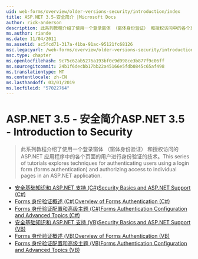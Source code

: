 ```yaml
---
uid: web-forms/overview/older-versions-security/introduction/index
title: ASP.NET 3.5-安全简介 |Microsoft Docs
author: rick-anderson
description: 此系列教程介绍了使用一个登录窗体 （窗体身份验证） 和授权访问中的各个页面的用户进行身份验证技术...
ms.author: riande
ms.date: 11/04/2011
ms.assetid: ac5fcd71-317a-41ba-91ac-95121fc68126
msc.legacyurl: /web-forms/overview/older-versions-security/introduction
msc.type: chapter
ms.openlocfilehash: 9c75c62ab5276a193bf0c9d998ce3b877f9c06ff
ms.sourcegitcommit: 24b1f6decbb17bb22a45166e5fdb0845c65af498
ms.translationtype: MT
ms.contentlocale: zh-CN
ms.lasthandoff: 03/01/2019
ms.locfileid: "57022764"
---
```

<a name="aspnet-35---introduction-to-security"></a><span data-ttu-id="205c9-103">ASP.NET 3.5 - 安全简介</span><span class="sxs-lookup"><span data-stu-id="205c9-103">ASP.NET 3.5 - Introduction to Security</span></span>
====================
> <span data-ttu-id="205c9-104">此系列教程介绍了使用一个登录窗体 （窗体身份验证） 和授权访问的 ASP.NET 应用程序中的各个页面的用户进行身份验证的技术。</span><span class="sxs-lookup"><span data-stu-id="205c9-104">This series of tutorials explores techniques for authenticating users using a login form (forms authentication) and authorizing access to individual pages in an ASP.NET application.</span></span>


- [<span data-ttu-id="205c9-105">安全基础知识和 ASP.NET 支持 (C#)</span><span class="sxs-lookup"><span data-stu-id="205c9-105">Security Basics and ASP.NET Support (C#)</span></span>](security-basics-and-asp-net-support-cs.md)
- [<span data-ttu-id="205c9-106">Forms 身份验证概述 (C#)</span><span class="sxs-lookup"><span data-stu-id="205c9-106">Overview of Forms Authentication (C#)</span></span>](an-overview-of-forms-authentication-cs.md)
- [<span data-ttu-id="205c9-107">Forms 身份验证配置和高级主题 (C#)</span><span class="sxs-lookup"><span data-stu-id="205c9-107">Forms Authentication Configuration and Advanced Topics (C#)</span></span>](forms-authentication-configuration-and-advanced-topics-cs.md)
- [<span data-ttu-id="205c9-108">安全基础知识和 ASP.NET 支持 (VB)</span><span class="sxs-lookup"><span data-stu-id="205c9-108">Security Basics and ASP.NET Support (VB)</span></span>](security-basics-and-asp-net-support-vb.md)
- [<span data-ttu-id="205c9-109">Forms 身份验证概述 (VB)</span><span class="sxs-lookup"><span data-stu-id="205c9-109">Overview of Forms Authentication (VB)</span></span>](an-overview-of-forms-authentication-vb.md)
- [<span data-ttu-id="205c9-110">Forms 身份验证配置和高级主题 (VB)</span><span class="sxs-lookup"><span data-stu-id="205c9-110">Forms Authentication Configuration and Advanced Topics (VB)</span></span>](forms-authentication-configuration-and-advanced-topics-vb.md)
